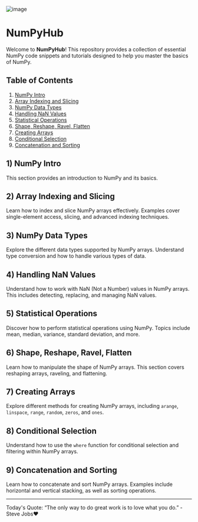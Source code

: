 ![image](https://github.com/user-attachments/assets/59c5b4b7-9468-4a94-a9de-fafe9782ab50)

# NumPyHub 

Welcome to **NumPyHub**! This repository provides a collection of essential NumPy code snippets and tutorials designed to help you master the basics of NumPy.

## Table of Contents

1. [NumPy Intro](https://numpy.org/doc/stable/user/quickstart.html)
2. [Array Indexing and Slicing](https://numpy.org/doc/stable/reference/arrays.indexing.html)
3. [NumPy Data Types](https://numpy.org/doc/stable/user/basics.types.html)
4. [Handling NaN Values](https://numpy.org/doc/stable/reference/constants.html#numpy.nan)
5. [Statistical Operations](https://numpy.org/doc/stable/reference/routines.statistics.html)
6. [Shape, Reshape, Ravel, Flatten](https://numpy.org/doc/stable/reference/arrays.reshape.html)
7. [Creating Arrays](https://numpy.org/doc/stable/reference/generated/numpy.arange.html)
8. [Conditional Selection](https://numpy.org/doc/stable/reference/generated/numpy.where.html)
9. [Concatenation and Sorting](https://numpy.org/doc/stable/reference/generated/numpy.concatenate.html)

## 1) NumPy Intro

This section provides an introduction to NumPy and its basics.

## 2) Array Indexing and Slicing

Learn how to index and slice NumPy arrays effectively. Examples cover single-element access, slicing, and advanced indexing techniques.

## 3) NumPy Data Types

Explore the different data types supported by NumPy arrays. Understand type conversion and how to handle various types of data.

## 4) Handling NaN Values

Understand how to work with NaN (Not a Number) values in NumPy arrays. This includes detecting, replacing, and managing NaN values.

## 5) Statistical Operations

Discover how to perform statistical operations using NumPy. Topics include mean, median, variance, standard deviation, and more.

## 6) Shape, Reshape, Ravel, Flatten

Learn how to manipulate the shape of NumPy arrays. This section covers reshaping arrays, raveling, and flattening.

## 7) Creating Arrays

Explore different methods for creating NumPy arrays, including `arange`, `linspace`, `range`, `random`, `zeros`, and `ones`.

## 8) Conditional Selection

Understand how to use the `where` function for conditional selection and filtering within NumPy arrays.

## 9) Concatenation and Sorting

Learn how to concatenate and sort NumPy arrays. Examples include horizontal and vertical stacking, as well as sorting operations.

---

Today's Quote: “The only way to do great work is to love what you do.” -Steve Jobs❤️
